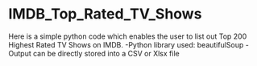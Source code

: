 # IMDB_Top_Rated_TV_Shows
Here is a simple python code which enables the user to list out Top 200 Highest Rated TV Shows on IMDB. 
-Python library used: beautifulSoup
-Output can be directly stored into a CSV or Xlsx file
